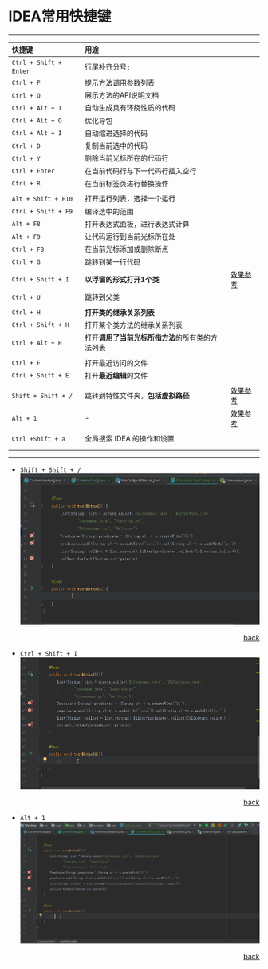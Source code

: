 # IDEA常用快捷键
-----

| 快捷键                    | 用途                         |                     |
| :--------------------- | :------------------------- | ------------------- |
| `Ctrl + Shift + Enter` | 行尾补齐分号`;`                  |                     |
| `Ctrl + P`             | 提示方法调用参数列表                 |                     |
| `Ctrl + Q`             | 展示方法的API说明文档               |                     |
| `Ctrl + Alt + T`       | 自动生成具有环绕性质的代码              |                     |
| `Ctrl + Alt + O`       | 优化导包                       |                     |
| `Ctrl + Alt + I`       | 自动缩进选择的代码                  |                     |
| `Ctrl + D`             | 复制当前选中的代码                  |                     |
| `Ctrl + Y`             | 删除当前光标所在的代码行               |                     |
| `Ctrl + Enter`         | 在当前代码行与下一代码行插入空行           |                     |
| `Ctrl + R`             | 在当前标签页进行替换操作               |                     |
|                        |                            |                     |
| `Alt + Shift + F10`    | 打开运行列表，选择一个运行              |                     |
| `Ctrl + Shift + F9`    | 编译选中的范围                    |                     |
| `Alt + F8`             | 打开表达式面板，进行表达式计算            |                     |
| `Alt + F9`             | 让代码运行到当前光标所在处              |                     |
| `Ctrl + F8`            | 在当前光标添加或删除断点               |                     |
| `Ctrl + G`             | 跳转到某一行代码                   |                     |
| `Ctrl + Shift + I`     |<a name="CtrlShiftIGif"> **以浮窗的形式打开1个类** </a>           | <a href="#CtrlShiftI">效果参考</a> |
| `Ctrl + U`             | 跳转到父类                      |                     |
|                        |                            |                     |
| `Ctrl + H`             | **打开类的继承关系列表**             |                     |
| `Ctrl + Shift + H`     | 打开某个类方法的继承关系列表             |                     |
| `Ctrl + Alt + H`       | 打开**调用了当前光标所指方法**的所有类的方法列表 |                     |
|                        |                            |                     |
| `Ctrl + E`             | 打开最近访问的文件                  |                     |
| `Ctrl + Shift + E`     | 打开**最近编辑**的文件              |                     |
|                        |                            |                     |
| `Shift + Shift + /`    | <a name="DoubleShiftGif">跳转到特性文件夹，**包括虚拟路径**</a>        | <a href="#CtrlShiftI">效果参考</a> |
| `Alt + 1`              |  <a name="Alt1Gif">  - </a>   | <a href="#Alt1">效果参考</a> |
|                        |                            |                     |
| `Ctrl +Shift + a`      | 全局搜索 IDEA 的操作和设置           |                     |
|                        |                            |                     |
|                        |                            |                     |

-----
+ <a name="DoubleShift">`Shift + Shift + /`</a>
![DoubleShift](https://github.com/HurricanGod/Home/blob/master/idea/img/DoubleShift.gif)
<p align="right"><a href="#DoubleShiftGif">back</a></p>

+ <a name="CtrlShiftI">`Ctrl + Shift + I`</a>
![Ctrl + Shift +I](https://github.com/HurricanGod/Home/blob/master/idea/img/Ctrl%2BShift%2BI.gif)
<p align="right"><a href="#CtrlShiftIGif">back</a></p>

+ <a name="Alt1">`Alt + 1` </a>
![Alt + 1](https://github.com/HurricanGod/Home/blob/master/idea/img/Alt%2B1.gif)
<p align="right"><a href="#Alt1Gif">back</a></p>
